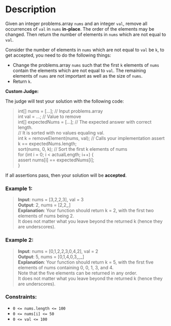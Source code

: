 # Description
Given an integer problems.array `nums` and an integer `val`, remove all occurrences of `val` in `nums` **in-place**. The order of the elements may be changed. Then return the number of elements in `nums` which are not equal to `val`.

Consider the number of elements in `nums` which are not equal to `val` be `k`, to get accepted, you need to do the following things:

* Change the problems.array `nums` such that the first `k` elements of `nums` contain the elements which are not equal to `val`. The remaining elements of `nums` are not important as well as the size of `nums`.
* Return `k`.

**Custom Judge:**

The judge will test your solution with the following code:  
>int[] nums = [...]; // Input problems.array  
int val = ...; // Value to remove  
int[] expectedNums = [...]; // The expected answer with correct length.  
                            // It is sorted with no values equaling val.  
int k = removeElement(nums, val); // Calls your implementation
assert k == expectedNums.length;  
sort(nums, 0, k); // Sort the first k elements of nums  
for (int i = 0; i < actualLength; i++) {  
assert nums[i] == expectedNums[i];  
}  

If all assertions pass, then your solution will be **accepted**.
### **Example 1:**

>**Input**: nums = [3,2,2,3], val = 3  
**Output**: 2, nums = [2,2,_,_]  
**Explanation**: Your function should return k = 2, with the first two elements of nums being 2.  
It does not matter what you leave beyond the returned k (hence they are underscores).  

### Example 2:

>**Input**: nums = [0,1,2,2,3,0,4,2], val = 2  
**Output**: 5, nums = [0,1,4,0,3,_,_,_]  
**Explanation**: Your function should return k = 5, with the first five elements of nums containing 0, 0, 1, 3, and 4.  
Note that the five elements can be returned in any order.  
It does not matter what you leave beyond the returned k (hence they are underscores).  

### Constraints:

* `0 <= nums.length <= 100`
* `0 <= nums[i] <= 50`
* `0 <= val <= 100`